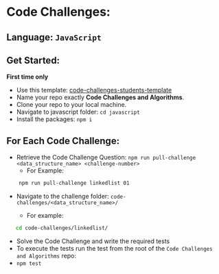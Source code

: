 # Code Challenges:


## Language: `JavaScript`

## Get Started: 
**First time only**
- Use this template: [code-challenges-students-template](https://github.com/LTUC/code-challenges-students-template/generate)
- Name your repo exactly **Code Challenges and Algorithms**.
- Clone your repo to your local machine.
- Navigate to javascript folder: `cd javascript`
- Install the packages: `npm i`


## For Each Code Challenge:
- Retrieve the Code Challenge Question: `npm run pull-challenge <data_structure_name> <challenge-number>`
   - For Example: 
```bash
    npm run pull-challenge linkedlist 01
```
- Navigate to the challenge folder:  `code-challenges/<data_structure_name>/` 
 
  - For example:
```bash
   cd code-challenges/linkedlist/
```
- Solve the Code Challenge and write the required tests
- To execute the tests run the test from the root of the `Code Challenges and Algorithms` repo:
- `npm test`
